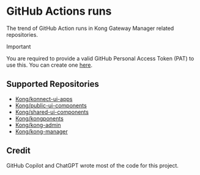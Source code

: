 # GitHub Actions runs

The trend of GitHub Action runs in Kong Gateway Manager related repositories.

> [!IMPORTANT]
> You are required to provide a valid GitHub Personal Access Token (PAT) to use this. You can create one [here](https://github.com/settings/tokens/new?scopes=repo_deployment).

## Supported Repositories

- [Kong/konnect-ui-apps](https://github.com/Kong/konnect-ui-apps)
- [Kong/public-ui-components](https://github.com/Kong/public-ui-components)
- [Kong/shared-ui-components](https://github.com/Kong/shared-ui-components)
- [Kong/kongponents](https://github.com/Kong/kongponents)
- [Kong/kong-admin](https://github.com/Kong/kong-admin)
- [Kong/kong-manager](https://github.com/Kong/kong-manager)

## Credit

GitHub Copilot and ChatGPT wrote most of the code for this project.